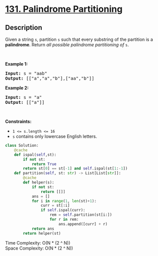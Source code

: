 # [131. Palindrome Partitioning](https://leetcode.com/problems/palindrome-partitioning)


## Description

<!-- description:start -->

<p>Given a string <code>s</code>, partition <code>s</code> such that every <span data-keyword="substring-nonempty">substring</span> of the partition is a <span data-keyword="palindrome-string"><strong>palindrome</strong></span>. Return <em>all possible palindrome partitioning of </em><code>s</code>.</p>

<p>&nbsp;</p>
<p><strong class="example">Example 1:</strong></p>
<pre><strong>Input:</strong> s = "aab"
<strong>Output:</strong> [["a","a","b"],["aa","b"]]
</pre><p><strong class="example">Example 2:</strong></p>
<pre><strong>Input:</strong> s = "a"
<strong>Output:</strong> [["a"]]
</pre>
<p>&nbsp;</p>
<p><strong>Constraints:</strong></p>

<ul>
	<li><code>1 &lt;= s.length &lt;= 16</code></li>
	<li><code>s</code> contains only lowercase English letters.</li>
</ul>


```python
class Solution:
    @cache
    def ispal(self,st):
        if not st:
            return True
        return st[0] == st[-1] and self.ispal(st[1:-1])
    def partition(self, st: str) -> List[List[str]]:
        @cache
        def helper(s):
            if not st:
                return [[]]
            ans = []
            for i in range(1, len(st)+1):
                curr = st[:i]
                if self.ispal(curr):
                    rem = self.partition(st[i:])
                    for r in rem:
                        ans.append([curr] + r)
            return ans
        return helper(st)
```
Time  Complexity: O(N * (2 ^ N))  
Space Complexity: O(N * (2 ^ N))
